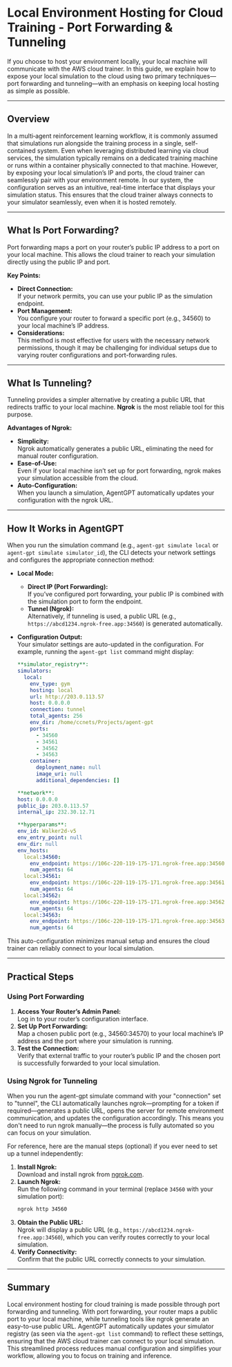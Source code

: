 # Local Environment Hosting for Cloud Training - Port Forwarding & Tunneling

If you choose to host your environment locally, your local machine will communicate with the AWS cloud trainer. In this guide, we explain how to expose your local simulation to the cloud using two primary techniques—port forwarding and tunneling—with an emphasis on keeping local hosting as simple as possible.

---

## Overview

In a multi‑agent reinforcement learning workflow, it is commonly assumed that simulations run alongside the training process in a single, self-contained system. Even when leveraging distributed learning via cloud services, the simulation typically remains on a dedicated training machine or runs within a container physically connected to that machine. However, by exposing your local simulation’s IP and ports, the cloud trainer can seamlessly pair with your environment remote. In our system, the configuration serves as an intuitive, real-time interface that displays your simulation status. This ensures that the cloud trainer always connects to your simulator seamlessly, even when it is hosted remotely.

---

## What Is Port Forwarding?

Port forwarding maps a port on your router’s public IP address to a port on your local machine. This allows the cloud trainer to reach your simulation directly using the public IP and port.

**Key Points:**
- **Direct Connection:**  
  If your network permits, you can use your public IP as the simulation endpoint.
- **Port Management:**  
  You configure your router to forward a specific port (e.g., 34560) to your local machine’s IP address.
- **Considerations:**  
  This method is most effective for users with the necessary network permissions, though it may be challenging for individual setups due to varying router configurations and port-forwarding rules.

---

## What Is Tunneling?

Tunneling provides a simpler alternative by creating a public URL that redirects traffic to your local machine. **Ngrok** is the most reliable tool for this purpose.

**Advantages of Ngrok:**
- **Simplicity:**  
  Ngrok automatically generates a public URL, eliminating the need for manual router configuration.
- **Ease-of-Use:**  
  Even if your local machine isn’t set up for port forwarding, ngrok makes your simulation accessible from the cloud.
- **Auto-Configuration:**  
  When you launch a simulation, AgentGPT automatically updates your configuration with the ngrok URL.

---

## How It Works in AgentGPT

When you run the simulation command (e.g., `agent-gpt simulate local` or `agent-gpt simulate simulator_id`), the CLI detects your network settings and configures the appropriate connection method:

- **Local Mode:**  
  - **Direct IP (Port Forwarding):**  
    If you’ve configured port forwarding, your public IP is combined with the simulation port to form the endpoint.
  - **Tunnel (Ngrok):**  
    Alternatively, if tunneling is used, a public URL (e.g., `https://abcd1234.ngrok-free.app:34560`) is generated automatically.

- **Configuration Output:**  
  Your simulator settings are auto-updated in the configuration. For example, running the `agent-gpt list` command might display:

  ```yaml
  **simulator_registry**:
  simulators:
    local:
      env_type: gym
      hosting: local
      url: http://203.0.113.57
      host: 0.0.0.0
      connection: tunnel
      total_agents: 256
      env_dir: /home/ccnets/Projects/agent-gpt
      ports:
        - 34560
        - 34561
        - 34562
        - 34563
      container:
        deployment_name: null
        image_uri: null
        additional_dependencies: []
  
  **network**:
  host: 0.0.0.0
  public_ip: 203.0.113.57
  internal_ip: 232.30.12.71
  
  **hyperparams**:
  env_id: Walker2d-v5
  env_entry_point: null
  env_dir: null
  env_hosts:
    local:34560:
      env_endpoint: https://106c-220-119-175-171.ngrok-free.app:34560
      num_agents: 64
    local:34561:
      env_endpoint: https://106c-220-119-175-171.ngrok-free.app:34561
      num_agents: 64
    local:34562:
      env_endpoint: https://106c-220-119-175-171.ngrok-free.app:34562
      num_agents: 64
    local:34563:
      env_endpoint: https://106c-220-119-175-171.ngrok-free.app:34563
      num_agents: 64
  ```

This auto-configuration minimizes manual setup and ensures the cloud trainer can reliably connect to your local simulation.

---

## Practical Steps

### Using Port Forwarding

1. **Access Your Router’s Admin Panel:**  
   Log in to your router’s configuration interface.
2. **Set Up Port Forwarding:**  
   Map a chosen public port (e.g., 34560:34570) to your local machine’s IP address and the port where your simulation is running.
3. **Test the Connection:**  
   Verify that external traffic to your router’s public IP and the chosen port is successfully forwarded to your local simulation.

### Using Ngrok for Tunneling

When you run the agent-gpt simulate command with your "connection" set to "tunnel", the CLI automatically launches ngrok—prompting for a token if required—generates a public URL, opens the server for remote environment communication, and updates the configuration accordingly. This means you don't need to run ngrok manually—the process is fully automated so you can focus on your simulation.

For reference, here are the manual steps (optional) if you ever need to set up a tunnel independently:

1. **Install Ngrok:**  
   Download and install ngrok from [ngrok.com](https://ngrok.com/).
2. **Launch Ngrok:**  
   Run the following command in your terminal (replace `34560` with your simulation port):
   ```bash
   ngrok http 34560
   ```
3. **Obtain the Public URL:**  
   Ngrok will display a public URL (e.g., `https://abcd1234.ngrok-free.app:34560`), which you can verify routes correctly to your local simulation.
4. **Verify Connectivity:**  
   Confirm that the public URL correctly connects to your simulation.

---

## Summary

Local environment hosting for cloud training is made possible through port forwarding and tunneling. With port forwarding, your router maps a public port to your local machine, while tunneling tools like ngrok generate an easy-to-use public URL. AgentGPT automatically updates your simulator registry (as seen via the `agent-gpt list` command) to reflect these settings, ensuring that the AWS cloud trainer can connect to your local simulation. This streamlined process reduces manual configuration and simplifies your workflow, allowing you to focus on training and inference.

